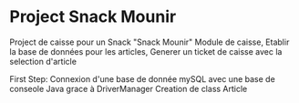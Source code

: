 
# Project Snack Mounir 

Project de caisse pour un Snack "Snack Mounir" 
Module de caisse,
Etablir la base de données pour les articles,
Generer un ticket de caisse avec la selection d'article 

First Step: 
Connexion d'une base de donnée mySQL avec une base de conseole Java grace à  DriverManager
Creation de class Article 

